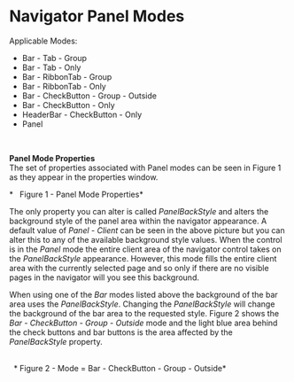 # Navigator Panel Modes  
  
Applicable Modes:  
* Bar - Tab - Group
* Bar - Tab - Only
* Bar - RibbonTab - Group
* Bar - RibbonTab - Only
* Bar - CheckButton - Group - Outside
* Bar - CheckButton - Only
* HeaderBar - CheckButton - Only
* Panel

 

**Panel Mode Properties**  
The set of properties associated with Panel modes can be seen in Figure 1 as
they appear in the properties window.  
  
  
*   Figure 1 - Panel Mode Properties*  
  
The only property you can alter is called *PanelBackStyle* and alters the
background style of the panel area within the navigator appearance. A default
value of *Panel - Client* can be seen in the above picture but you can alter
this to any of the available background style values. When the control is in the
*Panel* mode the entire client area of the navigator control takes on the
*PanelBackStyle* appearance. However, this mode fills the entire client area
with the currently selected page and so only if there are no visible pages in
the navigator will you see this background.  
  
When using one of the *Bar* modes listed above the background of the bar area
uses the *PanelBackStyle*. Changing the *PanelBackStyle* will change the
background of the bar area to the requested style. Figure 2 shows the *Bar -
CheckButton - Group - Outside* mode and the light blue area behind the check
buttons and bar buttons is the area affected by the *PanelBackStyle* property.

   
  * Figure 2 - Mode = Bar - CheckButton - Group - Outside*

